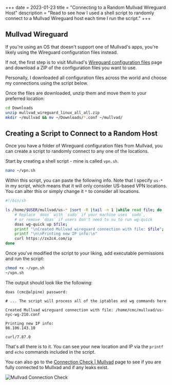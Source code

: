 +++
date = 2023-01-23
title = "Connecting to a Random Mullvad Wireguard Host"
description = "Read to see how I used a shell script to randomly connect to a Mullvad Wireguard host each time I run the script."
+++

## Mullvad Wireguard

If you're using an OS that doesn't support one of Mullvad's apps, you're likely
using the Wireguard configuration files instead.

If not, the first step is to visit Mullvad's
[Wireguard configuration
files](https://mullvad.net/en/account/#/wireguard-config) page and download a
ZIP of the configuration files you want to use.

Personally, I downloaded all configuration files across the world and choose my
connections using the script below.

Once the files are downloaded, unzip them and move them to your preferred
location:

```sh
cd Downloads
unzip mullvad_wireguard_linux_all_all.zip
mkdir ~/mullvad && mv ~/Downloads/*.conf ~/mullvad/
```

## Creating a Script to Connect to a Random Host

Once you have a folder of Wireguard configuration files from Mullvad, you can
create a script to randomly connect to any one of the locations.

Start by creating a shell script - mine is called `vpn.sh`.

```sh
nano ~/vpn.sh
```

Within this script, you can paste the following info. Note that I specify `us-*`
in my script, which means that it will only consider US-based VPN locations. You
can alter this or simply change it `*` to consider all locations.

```sh
#!/bin/sh

ls /home/$USER/mullvad/us-* |sort -R |tail -n 1 |while read file; do
    # Replace `doas` with `sudo` if your machine uses `sudo`,
    # or remove `doas` if users don't need to su to run wg-quick
    doas wg-quick up $file;
    printf "\nCreated Mullvad wireguard connection with file: $file";
    printf "\n\nPrinting new IP info:\n"
    curl https://zx2c4.com/ip
done
```

Once you've modified the script to your liking, add executable permissions
and run the script:

```sh
chmod +x ~/vpn.sh
~/vpn.sh
```

The output should look like the following:

```text
doas (cmc@alpine) password:

# ... The script will process all of the iptables and wg commands here

Created Mullvad wireguard connection with file: /home/cmc/mullvad/us-nyc-wg-210.conf

Printing new IP info:
86.106.143.10

curl/7.87.0
```

That's all there is to it. You can see your new location and IP via the
`printf` and `echo` commands included in the script.

You can also go to the [Connection Check |
Mullvad](https://mullvad.net/en/check/) page to see if you are fully connected
to Mullvad and if any leaks exist.

![Mullvad Connection Check](https://img.cleberg.net/blog/20230123-random-mullvad-wireguard/mullvad_check.png "Mullvad Connection Check")
